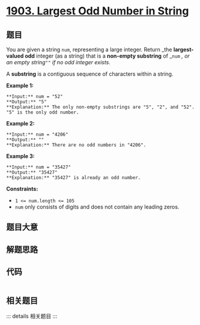# [1903. Largest Odd Number in String](https://leetcode.com/problems/largest-odd-number-in-string)

## 题目

You are given a string `num`, representing a large integer. Return _the
**largest-valued odd** integer (as a string) that is a **non-empty substring**
of _`num` _, or an empty string_`""` _if no odd integer exists_.

A **substring** is a contiguous sequence of characters within a string.



**Example 1:**

    
    
    **Input:** num = "52"
    **Output:** "5"
    **Explanation:** The only non-empty substrings are "5", "2", and "52". "5" is the only odd number.
    

**Example 2:**

    
    
    **Input:** num = "4206"
    **Output:** ""
    **Explanation:** There are no odd numbers in "4206".
    

**Example 3:**

    
    
    **Input:** num = "35427"
    **Output:** "35427"
    **Explanation:** "35427" is already an odd number.
    



**Constraints:**

  * `1 <= num.length <= 105`
  * `num` only consists of digits and does not contain any leading zeros.


## 题目大意

## 解题思路

## 代码

```javascript

```

## 相关题目

::: details 相关题目
:::
